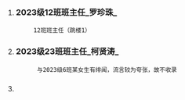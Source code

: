 1. ### 2023级12班班主任_罗珍珠_

            12班班主任（跳楼1）

2. ### 2023级23班班主任_柯贤涛_
             与2023级6班某女生有绯闻，流言较为夸张，故不收录

3. ### 